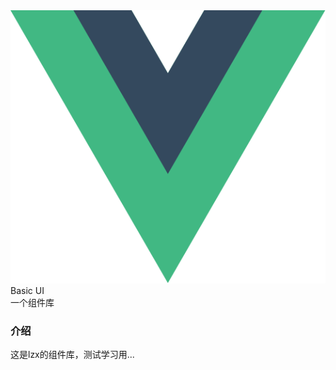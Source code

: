 <!--
 * @Description: 
 * @Version: 0.1
 * @Autor: lzx
 * @Date: 2022-09-21 00:23:05
-->
<div class="varlet-introduce">
  <div class="varlet-introduce__row">
    <img class="varlet-introduce__image" src="../public/logo.svg" />
    <div class="varlet-introduce__name">Basic UI</div>  
  </div>
  <div class="varlet-introduce__des">一个组件库</div>
</div>

### 介绍

这是lzx的组件库，测试学习用...